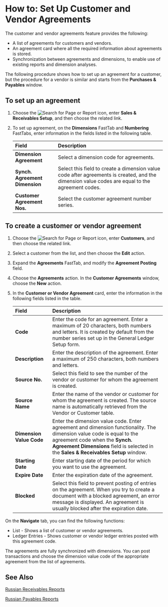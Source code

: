 # How to: Set Up Customer and Vendor Agreements

The customer and vendor agreements feature provides the following: 

- A list of agreements for customers and vendors.
- An agreement card where all the required information about agreements is stored.
- Synchronization between agreements and dimensions, to enable use of existing reports and dimension analyses. 

The following procedure shows how to set up an agreement for a customer, but the procedure for a vendor is similar and starts from the **Purchases & Payables** window.

 

## To set up an agreement 

1. Choose the ![Search for Page or Report]() icon, enter **Sales & Receivables Setup**, and then choose the related link.

2. To set up agreement, on the **Dimensions** FastTab and **Numbering** FastTabs, enter information in the fields listed in the following table.

   | Field                          | Description                                                  |
   | :----------------------------- | :----------------------------------------------------------- |
   | **Dimension Agreement**        | Select a dimension code for agreements.                      |
   | **Synch. Agreement Dimension** | Select this field to create a dimension value code after agreements is created, and the dimension value codes are equal to the agreement codes. |
   | **Customer Agreement Nos.**    | Select the customer agreement number series.                 |

 

## To create a customer or vendor agreement 

1. Choose the ![Search for Page or Report]() icon, enter **Customers**, and then choose the related link.

2. Select a customer from the list, and then choose the **Edit** action.

3. Expand the **Agreements** FastTab, and modify the **Agreement Posting** field.

4. Choose the **Agreements** action. In the **Customer Agreements** window, choose the **New** action.

5. In the **Customer or Vendor Agreement** card, enter the information in the following fields listed in the table.

   | Field                    | Description                                                  |
   | :----------------------- | :----------------------------------------------------------- |
   | **Code**                 | Enter the code for an agreement. Enter a maximum of 20 characters, both numbers and letters. It is created by default from the number series set up in the General Ledger Setup form. |
   | **Description**          | Enter the description of the agreement. Enter a maximum of 250 characters, both numbers and letters. |
   | **Source No.**           | Select this field to see the number of the vendor or customer for whom the agreement is created. |
   | **Source Name**          | Enter the name of the vendor or customer for whom the agreement is created. The source name is automatically retrieved from the Vendor or Customer table. |
   | **Dimension Value Code** | Enter the dimension value code. Enter agreement and dimension functionality. The dimension value code is equal to the agreement code when the **Synch. Agreement Dimensions** field is selected in the **Sales & Receivables Setup** window. |
   | **Starting Date**        | Enter starting date of the period for which you want to use the agreement. |
   | **Expire Date**          | Enter the expiration date of the agreement.                  |
   | **Blocked**              | Select this field to prevent posting of entries on the agreement. When you try to create a document with a blocked agreement, an error message is displayed. An agreement is usually blocked after the expiration date. |

 

On the **Navigate** tab, you can find the following functions: 

- List - Shows a list of customer or vendor agreements.
- Ledger Entries - Shows customer or vendor ledger entries posted with this agreement code. 

The agreements are fully synchronized with dimensions. You can post transactions and choose the dimension value code of the appropriate agreement from the list of agreements.

 

## See Also 

[Russian Receivables Reports]()

[Russian Payables Reports]()